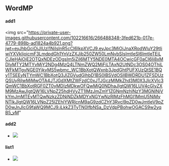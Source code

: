 ## WordMP

#### add1
<img src="https://private-user-images.githubusercontent.com/102216616/266488348-3fed621b-017e-4779-898b-ad1824a4b921.png?jwt=eyJhbGciOiJIUzI1NiIsInR5cCI6IkpXVCJ9.eyJpc3MiOiJnaXRodWIuY29tIiwiYXVkIjoicmF3LmdpdGh1YnVzZXJjb250ZW50LmNvbSIsImtleSI6ImtleTEiLCJleHAiOjE2OTQxNDEzODgsIm5iZiI6MTY5NDE0MTA4OCwicGF0aCI6Ii8xMDIyMTY2MTYvMjY2NDg4MzQ4LTNmZWQ2MjFiLTAxN2UtNDc3OS04OThiLWFkMTgyNGE0YjkyMS5wbmc_WC1BbXotQWxnb3JpdGhtPUFXUzQtSE1BQy1TSEEyNTYmWC1BbXotQ3JlZGVudGlhbD1BS0lBSVdOSllBWDRDU1ZFSDUzQSUyRjIwMjMwOTA4JTJGdXMtZWFzdC0xJTJGczMlMkZhd3M0X3JlcXVlc3QmWC1BbXotRGF0ZT0yMDIzMDkwOFQwMjQ0NDhaJlgtQW16LUV4cGlyZXM9MzAwJlgtQW16LVNpZ25hdHVyZT1lMzJmZmY1ZGNmNzhlNzY3MGNlNjVkYmJmMTEyMTQwNzkzZDNjNDZkMDYxNGYwNzRlMzFhMGI1MmU5NjMyNTlkJlgtQW16LVNpZ25lZEhlYWRlcnM9aG9zdCZhY3Rvcl9pZD0wJmtleV9pZD0wJnJlcG9faWQ9MCJ9.iLkkZ3TyTN0lfbNSa_DzVdpPBohwOGACS9w2yqB5_yM"

#### add2
- <img src="https://private-user-images.githubusercontent.com/102216616/266488352-883bbba0-8fd9-401d-a482-83e02216bb40.png?jwt=eyJhbGciOiJIUzI1NiIsInR5cCI6IkpXVCJ9.eyJpc3MiOiJnaXRodWIuY29tIiwiYXVkIjoicmF3LmdpdGh1YnVzZXJjb250ZW50LmNvbSIsImtleSI6ImtleTEiLCJleHAiOjE2OTQxNDE1NDEsIm5iZiI6MTY5NDE0MTI0MSwicGF0aCI6Ii8xMDIyMTY2MTYvMjY2NDg4MzUyLTg4M2JiYmEwLThmZDktNDAxZC1hNDgyLTgzZTAyMjE2YmI0MC5wbmc_WC1BbXotQWxnb3JpdGhtPUFXUzQtSE1BQy1TSEEyNTYmWC1BbXotQ3JlZGVudGlhbD1BS0lBSVdOSllBWDRDU1ZFSDUzQSUyRjIwMjMwOTA4JTJGdXMtZWFzdC0xJTJGczMlMkZhd3M0X3JlcXVlc3QmWC1BbXotRGF0ZT0yMDIzMDkwOFQwMjQ3MjFaJlgtQW16LUV4cGlyZXM9MzAwJlgtQW16LVNpZ25hdHVyZT1mNzhhNGZjNDdiMzcwMzQ3ZDBiYjMzYTY3Y2YzOThmZTZkZTI5YTQ0NjhmYTQzODg5NTg3MzE3NDFlZDVmYTJjJlgtQW16LVNpZ25lZEhlYWRlcnM9aG9zdCZhY3Rvcl9pZD0wJmtleV9pZD0wJnJlcG9faWQ9MCJ9.ceeFcgTWWSzoXFeKPahlP8pziUAgIId-F1ixes46byQ">

#### list1
- <img src="https://private-user-images.githubusercontent.com/102216616/266488354-68589cdd-38ab-401e-ba0d-bdbed8955c51.png?jwt=eyJhbGciOiJIUzI1NiIsInR5cCI6IkpXVCJ9.eyJpc3MiOiJnaXRodWIuY29tIiwiYXVkIjoicmF3LmdpdGh1YnVzZXJjb250ZW50LmNvbSIsImtleSI6ImtleTEiLCJleHAiOjE2OTQxNDE1NDEsIm5iZiI6MTY5NDE0MTI0MSwicGF0aCI6Ii8xMDIyMTY2MTYvMjY2NDg4MzU0LTY4NTg5Y2RkLTM4YWItNDAxZS1iYTBkLWJkYmVkODk1NWM1MS5wbmc_WC1BbXotQWxnb3JpdGhtPUFXUzQtSE1BQy1TSEEyNTYmWC1BbXotQ3JlZGVudGlhbD1BS0lBSVdOSllBWDRDU1ZFSDUzQSUyRjIwMjMwOTA4JTJGdXMtZWFzdC0xJTJGczMlMkZhd3M0X3JlcXVlc3QmWC1BbXotRGF0ZT0yMDIzMDkwOFQwMjQ3MjFaJlgtQW16LUV4cGlyZXM9MzAwJlgtQW16LVNpZ25hdHVyZT03ZThiNWVlOGRkZDk2Y2VkZTRmOTVjMzgwNTY3YTM0NGM5ZjZlZTljYzVkOWRlOTVjZGYyMzIwNTZkOGQ2OTlkJlgtQW16LVNpZ25lZEhlYWRlcnM9aG9zdCZhY3Rvcl9pZD0wJmtleV9pZD0wJnJlcG9faWQ9MCJ9.b6m_e4kt9BOj5JFMuwlhO9cHzPSvcfKEdr7ayEcaQxE">
